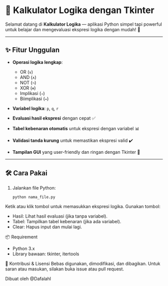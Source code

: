 # 🧠 Kalkulator Logika dengan Tkinter

Selamat datang di **Kalkulator Logika** — aplikasi Python simpel tapi powerful untuk belajar dan mengevaluasi ekspresi logika dengan mudah! 🚀

---

## ✨ Fitur Unggulan

- **Operasi logika lengkap**:  
  - OR (`∨`)  
  - AND (`∧`)  
  - NOT (`¬`)  
  - XOR (`⊕`)  
  - Implikasi (`⇒`)  
  - Biimplikasi (`⇔`)  

- **Variabel logika**: `p`, `q`, `r`  
- **Evaluasi hasil ekspresi** dengan cepat ✅  
- **Tabel kebenaran otomatis** untuk ekspresi dengan variabel 📊  
- **Validasi tanda kurung** untuk memastikan ekspresi valid ✔️  
- **Tampilan GUI** yang user-friendly dan ringan dengan Tkinter 🎨  

---

## 🛠 Cara Pakai

1. Jalankan file Python:  
   ```bash
   python nama_file.py
   
Ketik atau klik tombol untuk memasukkan ekspresi logika.
Gunakan tombol:
- Hasil: Lihat hasil evaluasi (jika tanpa variabel).
- Tabel: Tampilkan tabel kebenaran (jika ada variabel).
- Clear: Hapus input dan mulai lagi.

📦 Requirement
- Python 3.x
- Library bawaan: tkinter, itertools

🤝 Kontribusi & Lisensi
Bebas digunakan, dimodifikasi, dan dibagikan. Untuk saran atau masukan, silakan buka issue atau pull request.

Dibuat oleh @Dafalahl 
